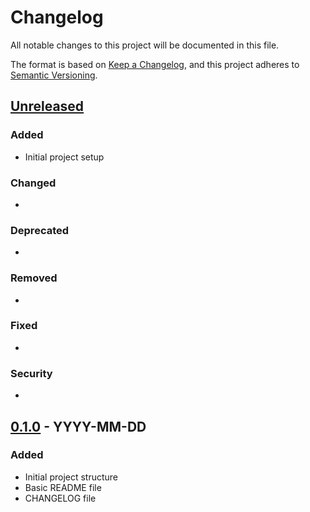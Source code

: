 # Changelog

All notable changes to this project will be documented in this file.

The format is based on [Keep a Changelog](https://keepachangelog.com/en/1.0.0/),
and this project adheres to [Semantic Versioning](https://semver.org/spec/v2.0.0.html).

## [Unreleased]
### Added
- Initial project setup

### Changed
- 

### Deprecated
- 

### Removed
- 

### Fixed
- 

### Security
- 

## [0.1.0] - YYYY-MM-DD
### Added
- Initial project structure
- Basic README file
- CHANGELOG file

[Unreleased]: https://github.com/yourusername/your-repo/compare/v0.1.0...HEAD
[0.1.0]: https://github.com/yourusername/your-repo/releases/tag/v0.1.0
